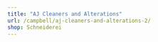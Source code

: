```yaml
---
title: "AJ Cleaners and Alterations"
url: /campbell/aj-cleaners-and-alterations-2/
shop: Schneiderei
---
```


